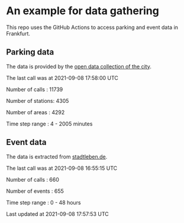# An example for data gathering

This repo uses the GitHub Actions to access parking and event data in Frankfurt.

## Parking data
The data is provided by the [open data collection of the city](https://www.offenedaten.frankfurt.de/).

The last call was at 2021-09-08 17:58:00 UTC

Number of calls   : 11739

Number of stations:  4305

Number of areas   :  4292

Time step range   :     4 -  2005 minutes


## Event data
The data is extracted from [stadtleben.de](https://stadtleben.de/frankfurt/).

The last call was at 2021-09-08 16:55:15 UTC

Number of calls   : 660

Number of events  : 655

Time step range   :   0 -  48 hours


Last updated at 2021-09-08 17:57:53 UTC
